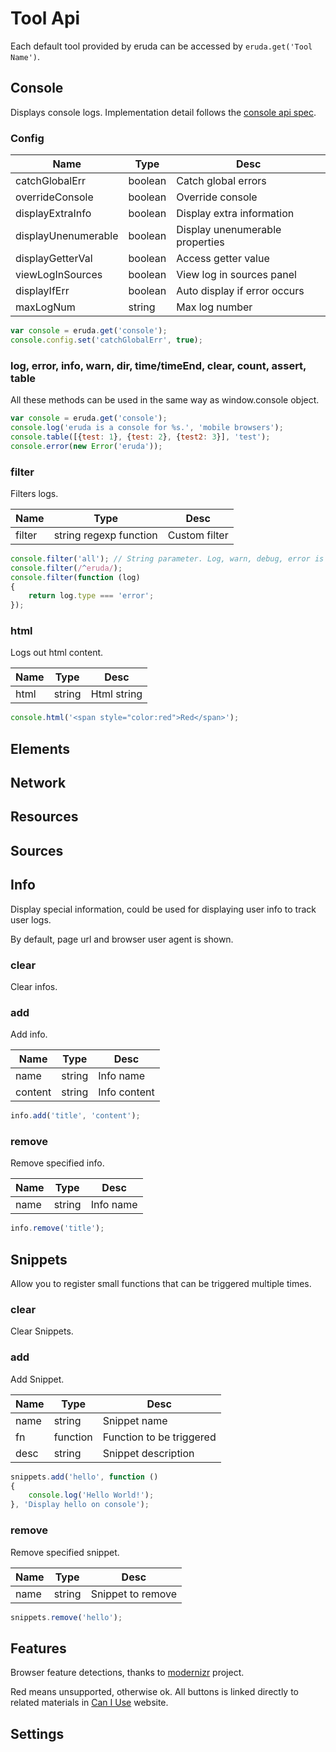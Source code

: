 # Tool Api

Each default tool provided by eruda can be accessed by `eruda.get('Tool Name')`.

## Console

Displays console logs. Implementation detail follows the [console api spec](https://github.com/DeveloperToolsWG/console-object/blob/master/api.md).

### Config

|Name               |Type   |Desc                           |
|-------------------|-------|-------------------------------|
|catchGlobalErr     |boolean|Catch global errors            |
|overrideConsole    |boolean|Override console               |
|displayExtraInfo   |boolean|Display extra information      |
|displayUnenumerable|boolean|Display unenumerable properties|
|displayGetterVal   |boolean|Access getter value            |
|viewLogInSources   |boolean|View log in sources panel      |
|displayIfErr       |boolean|Auto display if error occurs   |
|maxLogNum          |string |Max log number                 |

```javascript
var console = eruda.get('console');
console.config.set('catchGlobalErr', true);
```

### log, error, info, warn, dir, time/timeEnd, clear, count, assert, table

All these methods can be used in the same way as window.console object.

```javascript
var console = eruda.get('console');
console.log('eruda is a console for %s.', 'mobile browsers');
console.table([{test: 1}, {test: 2}, {test2: 3}], 'test');
console.error(new Error('eruda'));
```

### filter

Filters logs.

|Name  |Type                  |Desc         |
|------|----------------------|-------------|
|filter|string regexp function|Custom filter|

```javascript
console.filter('all'); // String parameter. Log, warn, debug, error is also supported.
console.filter(/^eruda/);
console.filter(function (log)
{
    return log.type === 'error';
});
```

### html

Logs out html content.

|Name|Type  |Desc       |
|----|------|-----------|
|html|string|Html string|

```javascript
console.html('<span style="color:red">Red</span>');
```

## Elements

## Network

## Resources

## Sources

## Info

Display special information, could be used for displaying user info to track 
user logs.
 
By default, page url and browser user agent is shown.

### clear

Clear infos.

### add

Add info.

|Name   |Type  |Desc        |
|-------|------|------------|
|name   |string|Info name   |
|content|string|Info content|

```javascript
info.add('title', 'content');
```

### remove

Remove specified info.

|Name|Type  |Desc     |
|----|------|---------|
|name|string|Info name|

```javascript
info.remove('title');
```

## Snippets

Allow you to register small functions that can be triggered multiple times.

### clear

Clear Snippets.

### add

Add Snippet.

|Name|Type    |Desc                    |
|----|--------|------------------------|
|name|string  |Snippet name            |
|fn  |function|Function to be triggered|
|desc|string  |Snippet description     |

```javascript
snippets.add('hello', function () 
{
    console.log('Hello World!');
}, 'Display hello on console');
```

### remove

Remove specified snippet.

|Name|Type  |Desc             |
|----|------|-----------------|
|name|string|Snippet to remove|

```javascript
snippets.remove('hello');
```

## Features

Browser feature detections, thanks to 
[modernizr](https://github.com/Modernizr/Modernizr) project.

Red means unsupported, otherwise ok. All buttons is linked directly to 
related materials in [Can I Use](http://caniuse.com/) website.

## Settings
